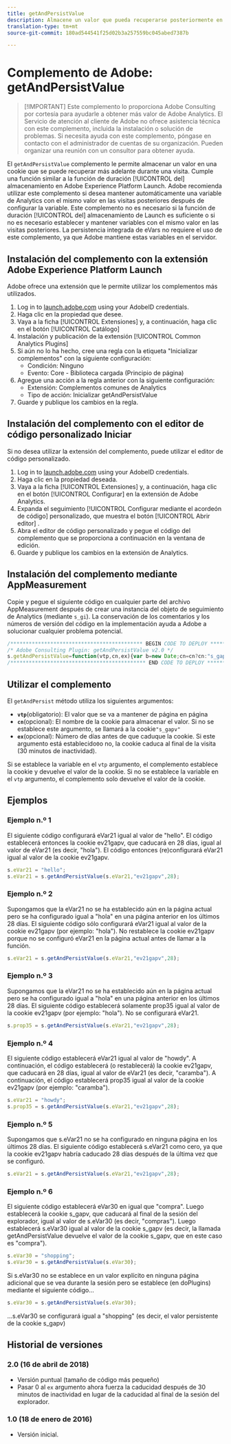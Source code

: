 ```yaml
---
title: getAndPersistValue
description: Almacene un valor que pueda recuperarse posteriormente en cualquier momento.
translation-type: tm+mt
source-git-commit: 180ad544541f25d02b3a257559bc045abed7387b

---
```



# Complemento de Adobe: getAndPersistValue

> [!IMPORTANT] Este complemento lo proporciona Adobe Consulting por cortesía para ayudarle a obtener más valor de Adobe Analytics. El Servicio de atención al cliente de Adobe no ofrece asistencia técnica con este complemento, incluida la instalación o solución de problemas. Si necesita ayuda con este complemento, póngase en contacto con el administrador de cuentas de su organización. Pueden organizar una reunión con un consultor para obtener ayuda.

El `getAndPersistValue` complemento le permite almacenar un valor en una cookie que se puede recuperar más adelante durante una visita. Cumple una función similar a la función de duración [!UICONTROL del] almacenamiento en Adobe Experience Platform Launch. Adobe recomienda utilizar este complemento si desea mantener automáticamente una variable de Analytics con el mismo valor en las visitas posteriores después de configurar la variable. Este complemento no es necesario si la función de duración [!UICONTROL del] almacenamiento de Launch es suficiente o si no es necesario establecer y mantener variables con el mismo valor en las visitas posteriores. La persistencia integrada de eVars no requiere el uso de este complemento, ya que Adobe mantiene estas variables en el servidor.

## Instalación del complemento con la extensión Adobe Experience Platform Launch

Adobe ofrece una extensión que le permite utilizar los complementos más utilizados.

1. Log in to [launch.adobe.com](https://launch.adobe.com) using your AdobeID credentials.
1. Haga clic en la propiedad que desee.
1. Vaya a la ficha [!UICONTROL Extensiones] y, a continuación, haga clic en el botón [!UICONTROL Catálogo]
1. Instalación y publicación de la extensión [!UICONTROL Common Analytics Plugins]
1. Si aún no lo ha hecho, cree una regla con la etiqueta &quot;Inicializar complementos&quot; con la siguiente configuración:
   * Condición: Ninguno
   * Evento: Core - Biblioteca cargada (Principio de página)
1. Agregue una acción a la regla anterior con la siguiente configuración:
   * Extensión: Complementos comunes de Analytics
   * Tipo de acción: Inicializar getAndPersistValue
1. Guarde y publique los cambios en la regla.

## Instalación del complemento con el editor de código personalizado Iniciar

Si no desea utilizar la extensión del complemento, puede utilizar el editor de código personalizado.

1. Log in to [launch.adobe.com](https://launch.adobe.com) using your AdobeID credentials.
1. Haga clic en la propiedad deseada.
1. Vaya a la ficha [!UICONTROL Extensiones] y, a continuación, haga clic en el botón [!UICONTROL Configurar] en la extensión de Adobe Analytics.
1. Expanda el seguimiento [!UICONTROL Configurar mediante el acordeón de código] personalizado, que muestra el botón [!UICONTROL Abrir editor] .
1. Abra el editor de código personalizado y pegue el código del complemento que se proporciona a continuación en la ventana de edición.
1. Guarde y publique los cambios en la extensión de Analytics.

## Instalación del complemento mediante AppMeasurement

Copie y pegue el siguiente código en cualquier parte del archivo AppMeasurement después de crear una instancia del objeto de seguimiento de Analytics (mediante `s_gi`). La conservación de los comentarios y los números de versión del código en la implementación ayuda a Adobe a solucionar cualquier problema potencial.

```js
/******************************************* BEGIN CODE TO DEPLOY *******************************************/
/* Adobe Consulting Plugin: getAndPersistValue v2.0 */
s.getAndPersistValue=function(vtp,cn,ex){var b=new Date;cn=cn?cn:"s_gapv";(ex=ex?ex:0)?b.setTime(b.getTime()+864E5*ex): b.setTime(b.getTime()+18E5);vtp||(vtp=this.c_r(cn));this.c_w(cn,vtp,b);return vtp};
/******************************************** END CODE TO DEPLOY ********************************************/
```

## Utilizar el complemento

El `getAndPersist` método utiliza los siguientes argumentos:

* **`vtp`**(obligatorio): El valor que se va a mantener de página en página
* **`cn`**(opcional): El nombre de la cookie para almacenar el valor. Si no se establece este argumento, se llamará a la cookie`"s_gapv"`
* **`ex`**(opcional): Número de días antes de que caduque la cookie. Si este argumento está establecido`0`o no, la cookie caduca al final de la visita (30 minutos de inactividad).

Si se establece la variable en el `vtp` argumento, el complemento establece la cookie y devuelve el valor de la cookie. Si no se establece la variable en el `vtp` argumento, el complemento solo devuelve el valor de la cookie.

## Ejemplos

### Ejemplo n.º 1

El siguiente código configurará eVar21 igual al valor de &quot;hello&quot;.  El código establecerá entonces la cookie ev21gapv, que caducará en 28 días, igual al valor de eVar21 (es decir, &quot;hola&quot;).  El código entonces (re)configurará eVar21 igual al valor de la cookie ev21gapv.

```js
s.eVar21 = "hello";
s.eVar21 = s.getAndPersistValue(s.eVar21,"ev21gapv",28);
```

### Ejemplo n.º 2

Supongamos que la eVar21 no se ha establecido aún en la página actual pero se ha configurado igual a &quot;hola&quot; en una página anterior en los últimos 28 días.   El siguiente código sólo configurará eVar21 igual al valor de la cookie ev21gapv (por ejemplo: &quot;hola&quot;).  No restablece la cookie ev21gapv porque no se configuró eVar21 en la página actual antes de llamar a la función.

```js
s.eVar21 = s.getAndPersistValue(s.eVar21,"ev21gapv",28);
```

### Ejemplo n.º 3

Supongamos que la eVar21 no se ha establecido aún en la página actual pero se ha configurado igual a &quot;hola&quot; en una página anterior en los últimos 28 días.  El siguiente código establecerá solamente prop35 igual al valor de la cookie ev21gapv (por ejemplo: &quot;hola&quot;).  No se configurará eVar21.

```js
s.prop35 = s.getAndPersistValue(s.eVar21,"ev21gapv",28);
```

### Ejemplo n.º 4

El siguiente código establecerá eVar21 igual al valor de &quot;howdy&quot;.  A continuación, el código establecerá (o restablecerá) la cookie ev21gapv, que caducará en 28 días, igual al valor de eVar21 (es decir, &quot;caramba&quot;).  A continuación, el código establecerá prop35 igual al valor de la cookie ev21gapv (por ejemplo: &quot;caramba&quot;).

```js
s.eVar21 = "howdy";
s.prop35 = s.getAndPersistValue(s.eVar21,"ev21gapv",28);
```

### Ejemplo n.º 5

Supongamos que s.eVar21 no se ha configurado en ninguna página en los últimos 28 días.  El siguiente código establecerá s.eVar21 como cero, ya que la cookie ev21gapv habría caducado 28 días después de la última vez que se configuró.

```js
s.eVar21 = s.getAndPersistValue(s.eVar21,"ev21gapv",28);
```

### Ejemplo n.º 6

El siguiente código establecerá eVar30 en igual que &quot;compra&quot;.  Luego establecerá la cookie s_gapv, que caducará al final de la sesión del explorador, igual al valor de s.eVar30 (es decir, &quot;compras&quot;).  Luego establecerá s.eVar30 igual al valor de la cookie s_gapv (es decir, la llamada getAndPersistValue devuelve el valor de la cookie s_gapv, que en este caso es &quot;compra&quot;).

```js
s.eVar30 = "shopping";
s.eVar30 = s.getAndPersistValue(s.eVar30);
```

Si s.eVar30 no se establece en un valor explícito en ninguna página adicional que se vea durante la sesión pero se establece (en doPlugins) mediante el siguiente código...

```js
s.eVar30 = s.getAndPersistValue(s.eVar30);
```

...s.eVar30 se configurará igual a &quot;shopping&quot; (es decir, el valor persistente de la cookie s_gapv)

## Historial de versiones

### 2.0 (16 de abril de 2018)

* Versión puntual (tamaño de código más pequeño)
* Pasar 0 al `ex` argumento ahora fuerza la caducidad después de 30 minutos de inactividad en lugar de la caducidad al final de la sesión del explorador.

### 1.0 (18 de enero de 2016)

* Versión inicial.

